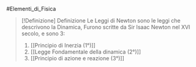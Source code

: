 #Elementi_di_Fisica 
>[!Definizione]  Definizione
>Le Leggi di Newton sono le leggi che descrivono la Dinamica, Furono scritte da Sir Isaac Newton nel XVI secolo, e sono 3:
>1. [[Principio di Inerzia (1°)]]
>2. [[Legge Fondamentale della dinamica (2°)]]
>3. [[Principio di azione e reazione (3°)]]

